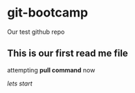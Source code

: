# git-bootcamp
Our test github repo
## This is our first read me file
attempting **pull command** now

*lets start*
